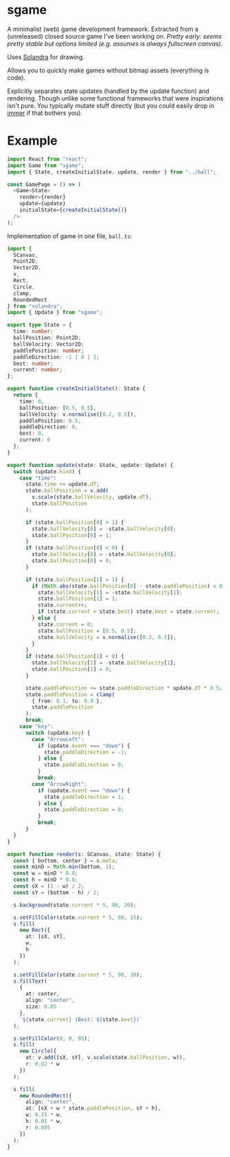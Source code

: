 # sgame

A minimalist (web) game development framework. Extracted from a (unreleased) closed source game I've been working on. _Pretty early: seems pretty stable but options limited (e.g. assumes is always fullscreen canvas)_.

Uses [Solandra](https://solandra.netlify.com/) for drawing.

Allows you to quickly make games without bitmap assets (everything is code).

Explicitly separates state updates (handled by the update function) and rendering. Though unlike some functional frameworks that were inspirations isn't pure. You typically mutate stuff directly (but you could easily drop in [immer](https://github.com/immerjs/immer) if that bothers you).

# Example

```typescript
import React from "react";
import Game from "sgame";
import { State, createInitialState, update, render } from "../ball";

const GamePage = () => (
  <Game<State>
    render={render}
    update={update}
    initialState={createInitialState()}
  />
);
```

Implementation of game in one file, `ball.ts`:

```typescript
import {
  SCanvas,
  Point2D,
  Vector2D,
  v,
  Rect,
  Circle,
  clamp,
  RoundedRect
} from "solandra";
import { Update } from "sgame";

export type State = {
  time: number;
  ballPosition: Point2D;
  ballVelocity: Vector2D;
  paddlePosition: number;
  paddleDirection: -1 | 0 | 1;
  best: number;
  current: number;
};

export function createInitialState(): State {
  return {
    time: 0,
    ballPosition: [0.5, 0.5],
    ballVelocity: v.normalise([0.2, 0.5]),
    paddlePosition: 0.5,
    paddleDirection: 0,
    best: 0,
    current: 0
  };
}

export function update(state: State, update: Update) {
  switch (update.kind) {
    case "time":
      state.time += update.dT;
      state.ballPosition = v.add(
        v.scale(state.ballVelocity, update.dT),
        state.ballPosition
      );

      if (state.ballPosition[0] > 1) {
        state.ballVelocity[0] = -state.ballVelocity[0];
        state.ballPosition[0] = 1;
      }
      if (state.ballPosition[0] < 0) {
        state.ballVelocity[0] = -state.ballVelocity[0];
        state.ballPosition[0] = 0;
      }

      if (state.ballPosition[1] > 1) {
        if (Math.abs(state.ballPosition[0] - state.paddlePosition) < 0.075) {
          state.ballVelocity[1] = -state.ballVelocity[1];
          state.ballPosition[1] = 1;
          state.current++;
          if (state.current > state.best) state.best = state.current;
        } else {
          state.current = 0;
          state.ballPosition = [0.5, 0.5];
          state.ballVelocity = v.normalise([0.2, 0.5]);
        }
      }
      if (state.ballPosition[1] < 0) {
        state.ballVelocity[1] = -state.ballVelocity[1];
        state.ballPosition[1] = 0;
      }

      state.paddlePosition += state.paddleDirection * update.dT * 0.5;
      state.paddlePosition = clamp(
        { from: 0.1, to: 0.9 },
        state.paddlePosition
      );
      break;
    case "key":
      switch (update.key) {
        case "ArrowLeft":
          if (update.event === "down") {
            state.paddleDirection = -1;
          } else {
            state.paddleDirection = 0;
          }
          break;
        case "ArrowRight":
          if (update.event === "down") {
            state.paddleDirection = 1;
          } else {
            state.paddleDirection = 0;
          }
          break;
      }
  }
}

export function render(s: SCanvas, state: State) {
  const { bottom, center } = s.meta;
  const minD = Math.min(bottom, 1);
  const w = minD * 0.8;
  const h = minD * 0.8;
  const sX = (1 - w) / 2;
  const sY = (bottom - h) / 2;

  s.background(state.current * 5, 90, 20);

  s.setFillColor(state.current * 5, 80, 15);
  s.fill(
    new Rect({
      at: [sX, sY],
      w,
      h
    })
  );

  s.setFillColor(state.current * 5, 90, 30);
  s.fillText(
    {
      at: center,
      align: "center",
      size: 0.05
    },
    `${state.current} (Best: ${state.best})`
  );

  s.setFillColor(0, 0, 95);
  s.fill(
    new Circle({
      at: v.add([sX, sY], v.scale(state.ballPosition, w)),
      r: 0.02 * w
    })
  );

  s.fill(
    new RoundedRect({
      align: "center",
      at: [sX + w * state.paddlePosition, sY + h],
      w: 0.15 * w,
      h: 0.01 * w,
      r: 0.005
    })
  );
}
```
